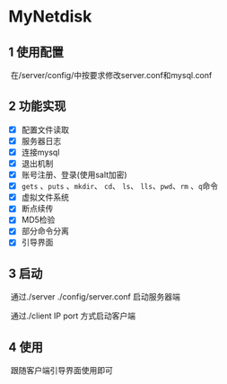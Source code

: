 # MyNetdisk
## 1 使用配置

​	在/server/config/中按要求修改server.conf和mysql.conf

## 2 功能实现

- [x] 配置文件读取
- [x] 服务器日志
- [x] 连接mysql
- [x] 退出机制
- [x] 账号注册、登录(使用salt加密)
- [x] `gets` 、`puts` 、`mkdir`、 `cd`、 `ls`、 `lls`、`pwd`、`rm` 、`q`命令
- [x] 虚拟文件系统
- [x] 断点续传
- [x] MD5检验
- [x] 部分命令分离
- [x] 引导界面

## 3 启动

​	通过./server ./config/server.conf 启动服务器端

​	通过./client IP port 方式启动客户端

## 4 使用

​	跟随客户端引导界面使用即可







